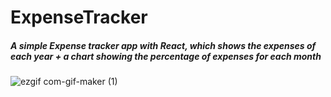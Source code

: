 # ExpenseTracker


##### A simple Expense tracker app with React, which shows the expenses of each year + a chart showing the percentage of expenses for each month
![ezgif com-gif-maker (1)](https://user-images.githubusercontent.com/101294132/186038687-be0bd8e3-3446-4412-9c54-f1565b1b897e.gif)
